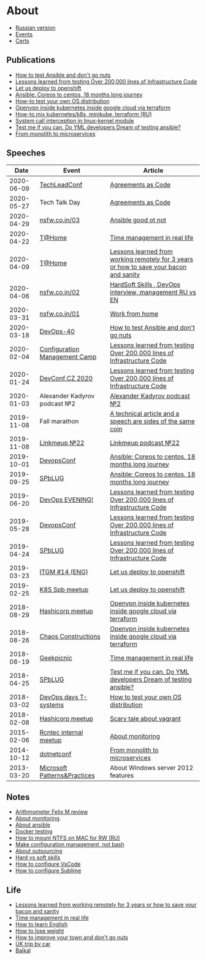 # About

* [Russian version](README-ru.md)
* [Events](about.md)
* [Сerts](certs.md)

## Publications

* [How to test Ansible and don't go nuts](it/ansible-testing-en.md)
* [Lessons learned from testing Over 200,000 lines of Infrastructure Code](it/200k-iac-en.md)
* [Let us deploy to openshift](it/deploy2openshift-en.md)
* [Ansible: Coreos to centos, 18 months long journey](it/coreos2centos-en.md)
* [How-to test your own OS distribution](it/how-to-test-custom-os-distr-en.md)
* [Openvpn inside kubernetes inside google cloud via terraform](it/gce4vpn.md)
* [How-to mix kubernetes/k8s, minikube, terraform (RU)](https://habr.com/post/340884/)
* [System call interception in linux-kernel module](it/system-call-interception-in-linux-kernel-module-en.md)
* [Test me if you can. Do YML developers Dream of testing ansible?](it/test-ansible-roles-via-testkitchen-inside-hyperv-en.md)
* [From monolith to microservices](it/monolith-to-microservices.md)

## Speeches

| Date       | Event | Article        |
|------------|-------|----------------|
| 2020-06-09 | [TechLeadConf](https://techleadconf.ru/2020/abstracts/6772) | [Agreements as Code](it/aac-ru.md) |
| 2020-05-27 | Tech Talk Day | [Agreements as Code](it/aac-ru.md) |
| 2020-04-29 | [nsfw.co.in/03](http://nsfw.co.in/episodes/01.html) | [Ansible good ot not](https://music.yandex.ru/album/10318378/track/65562747) |
| 2020-04-22 | [T@Home](https://www.t-systems.com/) | [Time management in real life](life/time-management-irl-en.md) |
| 2020-04-09 | [T@Home](https://www.t-systems.com/) | [Lessons learned from working remotely for 3 years or how to save your bacon and sanity](life/remote-work-ru.md) |
| 2020-04-06 | [nsfw.co.in/02](http://nsfw.co.in/episodes/02.html) | [HardSoft Skills , DevOps interview, management RU vs EN](https://music.yandex.ru/album/10318378/track/64443722) |
| 2020-03-31 | [nsfw.co.in/01](http://nsfw.co.in/episodes/01.html) | [Work from home](https://music.yandex.ru/album/10318378/track/64324269) |
| 2020-03-18 | [DevOps-40](https://www.meetup.com/DevOps-40/events/269140089/) | [How to test Ansible and don't go nuts](it/ansible-testing-en.md) |
| 2020-02-04 | [Configuration Management Camp](https://cfp.cfgmgmtcamp.be/2020/talk/VQGZUG/) | [Lessons learned from testing Over 200,000 lines of Infrastructure Code](it/200k-iac-en.md) |
| 2020-01-24 | [DevConf.CZ 2020](https://www.devconf.info/cz/) | [Lessons learned from testing Over 200,000 lines of Infrastructure Code](it/200k-iac-en.md) |
| 2020-01-03 | Alexander Kadyrov podcast №2 | [Alexander Kadyrov podcast №2](https://podcast.kadyrov.dev/senior-yaml-developer/) |
| 2019-11-08 | Fall marathon | [A technical article and a speech are sides of the same coin](life/how-to-make-speech.md) |
| 2019-11-08 | [Linkmeup №22](https://linkmeup.ru/blog/495.html) | [Linkmeup podcast №22](https://linkmeup.ru/blog/495.html) |
| 2019-10-01 | [DevopsConf](https://devopsconf.io/moscow/2019/meetups#2331050) | [Ansible: Coreos to centos, 18 months long journey](it/coreos2centos-en.md) |
| 2019-09-25 | [SPbLUG](http://spblug.org/) | [Ansible: Coreos to centos, 18 months long journey](it/coreos2centos-en.md) |
| 2019-06-20 | [DevOps EVENING!](https://vk.com/wall-55518582_883) | [Lessons learned from testing Over 200,000 lines of Infrastructure Code](it/200k-iac-en.md) |
| 2019-05-28 | [DevopsConf](http://devopsconf.io/moscow-rit/2019/abstracts/4906) | [Lessons learned from testing Over 200,000 lines of Infrastructure Code](it/200k-iac-en.md) |
| 2019-04-24 | [SPbLUG](http://spblug.org/) | [Lessons learned from testing Over 200,000 lines of Infrastructure Code](it/200k-iac-en.md) |
| 2019-03-23 | [ITGM #14 (ENG)](https://piter-united.ru/#rec91713889) | [Let us deploy to openshift](it/deploy2openshift-en.md) |
| 2019-02-25 | [K8S Spb meetup](https://www.meetup.com/kubernetes-spb/events/258970186/) | [Let us deploy to openshift](it/deploy2openshift-en.md) |
| 2018-08-29 | [Hashicorp meetup](https://www.meetup.com/St-Petersburg-Russia-HashiCorp-User-Group/events/253644141/) | [Openvpn inside kubernetes inside google cloud via terraform](it/gce4vpn.md) |
| 2018-08-26 | [Chaos Constructions](https://chaosconstructions.ru/) | [Openvpn inside kubernetes inside google cloud via terraform](it/gce4vpn.md) |
| 2018-08-19 | [Geekpicnic](https://vk.com/geekpicnicspb2018) | [Time management in real life](life/time-management-irl-en.md) |
| 2018-04-25 | [SPbLUG](http://spblug.org/) | [Test me if you can. Do YML developers Dream of testing ansible?](it/test-ansible-roles-via-testkitchen-inside-hyperv-en.md) |
| 2018-03-02 | [DevOps days T-systems](https://www.t-systems.com/) | [How to test your own OS distribution](it/how-to-test-custom-os-distr-en.md) |
| 2018-02-08 | [Hashicorp meetup](https://www.meetup.com/St-Petersburg-Russia-HashiCorp-User-Group/events/247154437/) | [Scary tale about vagrant](it/how-to-test-custom-os-distr-en.md)|
| 2015-02-06 | [Rcntec internal meetup](https://www.rcntec.com/en) | [About monitoring](it/about-monitoring-ru.md) |
| 2014-10-12 | [dotnetconf](http://dotnetconf.ru/materialy/monitoringandalerting) | [From monolith to microservices](it/monolith-to-microservices.md) |
| 2013-03-20 | [Microsoft Patterns&Practices](http://ineta.ru/MPPC/Meeting/2013-03-20-18-30) | About Windows server 2012 features |

## Notes

* [Arithmometer Felix M review](it/felix-m-review-en.md)
* [About monitoring](it/about-monitoring-en.md).
* [About ansible](it/ansible.md)
* [Docker testing](it/docker-testing.md)
* [How to mount NTFS on MAC for RW (RU)](https://habr.com/post/246517/)
* [Make configuration management, not bash](it/make-cm-not-bash-en.md)
* [About outsourcing](it/about-it-en.md)
* [Hard vs soft skills](it/hard-soft-skills-en.md)
* [How to configure VsCode](it/vscode.md)
* [How to configure Sublime](it/sublime.md)

## Life

* [Lessons learned from working remotely for 3 years or how to save your bacon and sanity](life/remote-work-en.md)
* [Time management in real life](life/time-management-irl-en.md)
* [How to learn English](life/how-to-english-en.md)
* [How to lose weight](life/how-to-lose-weight-en.md)
* [How to improve your town and don't go nuts](life/how-to-improve-city-en.md)
* [UK trip by car](life/UK-trip-by-car.md)
* [Baikal](life/baikal.md)
